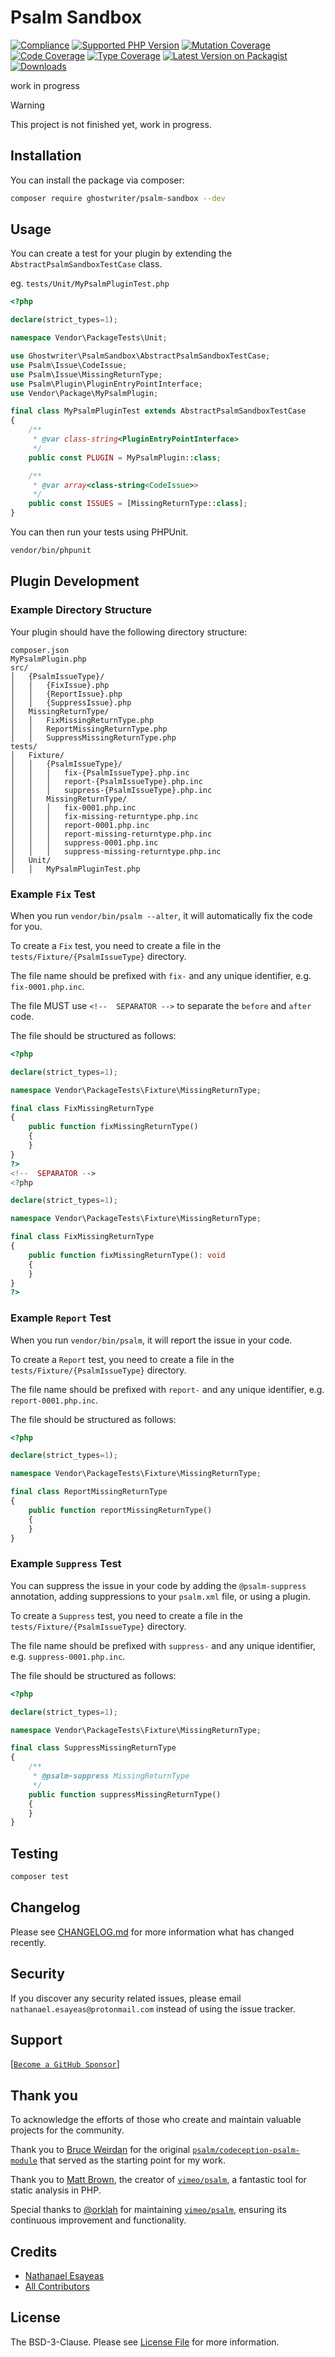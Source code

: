 # Psalm Sandbox

[![Compliance](https://github.com/ghostwriter/psalm-sandbox/actions/workflows/compliance.yml/badge.svg)](https://github.com/ghostwriter/psalm-sandbox/actions/workflows/compliance.yml)
[![Supported PHP Version](https://badgen.net/packagist/php/ghostwriter/psalm-sandbox?color=8892bf)](https://www.php.net/supported-versions)
[![Mutation Coverage](https://img.shields.io/endpoint?style=flat&url=https%3A%2F%2Fbadge-api.stryker-mutator.io%2Fgithub.com%2Fghostwriter%2Fwip%2Fmain)](https://dashboard.stryker-mutator.io/reports/github.com/ghostwriter/psalm-sandbox/main)
[![Code Coverage](https://codecov.io/gh/ghostwriter/psalm-sandbox/branch/main/graph/badge.svg?token=UPDATE_TOKEN)](https://codecov.io/gh/ghostwriter/psalm-sandbox)
[![Type Coverage](https://shepherd.dev/github/ghostwriter/psalm-sandbox/coverage.svg)](https://shepherd.dev/github/ghostwriter/psalm-sandbox)
[![Latest Version on Packagist](https://badgen.net/packagist/v/ghostwriter/psalm-sandbox)](https://packagist.org/packages/ghostwriter/psalm-sandbox)
[![Downloads](https://badgen.net/packagist/dt/ghostwriter/psalm-sandbox?color=blue)](https://packagist.org/packages/ghostwriter/psalm-sandbox)

work in progress

> [!WARNING]
>
> This project is not finished yet, work in progress.

## Installation

You can install the package via composer:

``` bash
composer require ghostwriter/psalm-sandbox --dev
```

## Usage

You can create a test for your plugin by extending the `AbstractPsalmSandboxTestCase` class.

eg. `tests/Unit/MyPsalmPluginTest.php`

```php
<?php

declare(strict_types=1);

namespace Vendor\PackageTests\Unit;

use Ghostwriter\PsalmSandbox\AbstractPsalmSandboxTestCase;
use Psalm\Issue\CodeIssue;
use Psalm\Issue\MissingReturnType;
use Psalm\Plugin\PluginEntryPointInterface;
use Vendor\Package\MyPsalmPlugin;

final class MyPsalmPluginTest extends AbstractPsalmSandboxTestCase
{
    /**
     * @var class-string<PluginEntryPointInterface>
     */
    public const PLUGIN = MyPsalmPlugin::class;

    /**
     * @var array<class-string<CodeIssue>>
     */
    public const ISSUES = [MissingReturnType::class];
}
```

You can then run your tests using PHPUnit.

``` bash
vendor/bin/phpunit
```

## Plugin Development

### Example Directory Structure

Your plugin should have the following directory structure:

``` text
composer.json
MyPsalmPlugin.php
src/
│   {PsalmIssueType}/
│   │   {FixIssue}.php
│   │   {ReportIssue}.php
│   │   {SuppressIssue}.php
│   MissingReturnType/
│   │   FixMissingReturnType.php
│   │   ReportMissingReturnType.php
│   │   SuppressMissingReturnType.php
tests/
│   Fixture/
│   │   {PsalmIssueType}/
│   │   │   fix-{PsalmIssueType}.php.inc
│   │   │   report-{PsalmIssueType}.php.inc
│   │   │   suppress-{PsalmIssueType}.php.inc
│   │   MissingReturnType/
│   │   │   fix-0001.php.inc
│   │   │   fix-missing-returntype.php.inc
│   │   │   report-0001.php.inc
│   │   │   report-missing-returntype.php.inc
│   │   │   suppress-0001.php.inc
│   │   │   suppress-missing-returntype.php.inc
│   Unit/
│   │   MyPsalmPluginTest.php
```

### Example `Fix` Test

When you run `vendor/bin/psalm --alter`, it will automatically fix the code for you.

To create a `Fix` test, you need to create a file in the `tests/Fixture/{PsalmIssueType}` directory.

The file name should be prefixed with `fix-` and any unique identifier, e.g. `fix-0001.php.inc`.

The file MUST use `<!--  SEPARATOR -->` to separate the `before` and `after` code.

The file should be structured as follows:

```php
<?php

declare(strict_types=1);

namespace Vendor\PackageTests\Fixture\MissingReturnType;

final class FixMissingReturnType
{
    public function fixMissingReturnType()
    {
    }
}
?>
<!--  SEPARATOR -->
<?php

declare(strict_types=1);

namespace Vendor\PackageTests\Fixture\MissingReturnType;

final class FixMissingReturnType
{
    public function fixMissingReturnType(): void
    {
    }
}
?>
```

### Example `Report` Test

When you run `vendor/bin/psalm`, it will report the issue in your code.

To create a `Report` test, you need to create a file in the `tests/Fixture/{PsalmIssueType}` directory.

The file name should be prefixed with `report-` and any unique identifier, e.g. `report-0001.php.inc`.

The file should be structured as follows:

```php
<?php

declare(strict_types=1);

namespace Vendor\PackageTests\Fixture\MissingReturnType;

final class ReportMissingReturnType
{
    public function reportMissingReturnType()
    {
    }
}
```

### Example `Suppress` Test

You can suppress the issue in your code by adding the `@psalm-suppress` annotation, adding suppressions to your `psalm.xml` file, or using a plugin.

To create a `Suppress` test, you need to create a file in the `tests/Fixture/{PsalmIssueType}` directory.

The file name should be prefixed with `suppress-` and any unique identifier, e.g. `suppress-0001.php.inc`.

The file should be structured as follows:

```php
<?php

declare(strict_types=1);

namespace Vendor\PackageTests\Fixture\MissingReturnType;

final class SuppressMissingReturnType
{
    /**
     * @psalm-suppress MissingReturnType
     */
    public function suppressMissingReturnType()
    {
    }
}
```

## Testing

``` bash
composer test
```

## Changelog

Please see [CHANGELOG.md](./CHANGELOG.md) for more information what has changed recently.

## Security

If you discover any security related issues, please email `nathanael.esayeas@protonmail.com` instead of using the issue tracker.

## Support

[[`Become a GitHub Sponsor`](https://github.com/sponsors/ghostwriter)]

## Thank you

To acknowledge the efforts of those who create and maintain valuable projects for the community.

Thank you to [Bruce Weirdan](https://github.com/weirdan) for the original [`psalm/codeception-psalm-module`](https://github.com/psalm/codeception-psalm-module) that served as the starting point for my work.

Thank you to [Matt Brown](https://github.com/muglug), the creator of [`vimeo/psalm`](https://github.com/vimeo/psalm), a fantastic tool for static analysis in PHP.

Special thanks to [@orklah](https://github.com/orklah) for maintaining [`vimeo/psalm`](https://github.com/vimeo/psalm), ensuring its continuous improvement and functionality.

## Credits

- [Nathanael Esayeas](https://github.com/ghostwriter)
- [All Contributors](https://github.com/ghostwriter/psalm-sandbox/contributors)

## License

The BSD-3-Clause. Please see [License File](./LICENSE) for more information.
